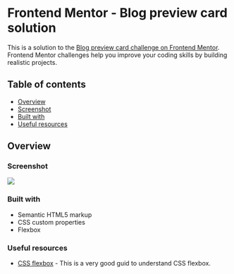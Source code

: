 # Frontend Mentor - Blog preview card solution

This is a solution to the [Blog preview card challenge on Frontend Mentor](https://www.frontendmentor.io/challenges/blog-preview-card-ckPaj01IcS). Frontend Mentor challenges help you improve your coding skills by building realistic projects. 

## Table of contents

- [Overview](#overview)
- [Screenshot](#screenshot)
- [Built with](#built-with)
- [Useful resources](#useful-resources)
## Overview

### Screenshot

![](./screenshot.jpg)

### Built with

- Semantic HTML5 markup
- CSS custom properties
- Flexbox

### Useful resources

- [CSS flexbox](https://css-tricks.com/snippets/css/a-guide-to-flexbox) - This is a very good guid to understand CSS flexbox.